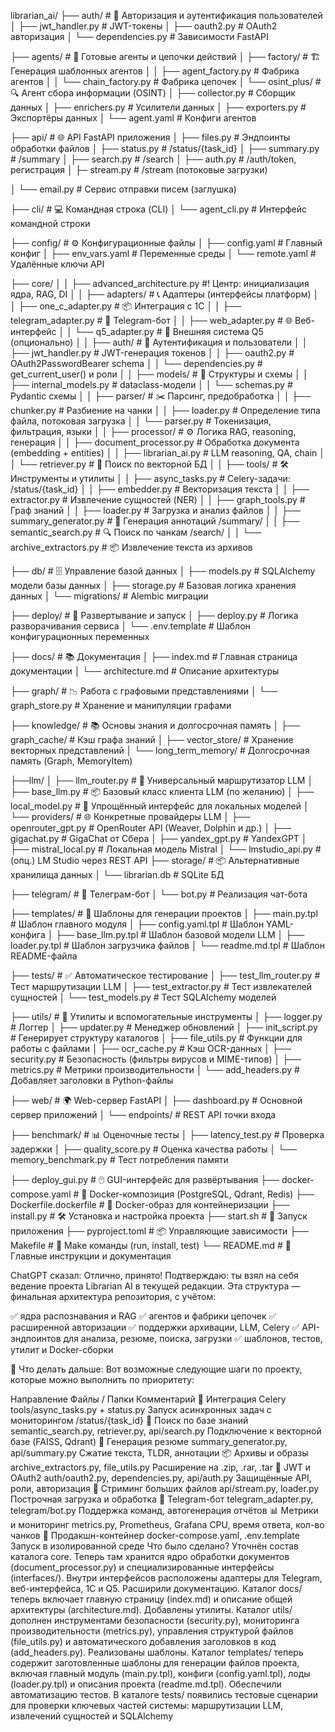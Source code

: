librarian_ai/
├── auth/                               # 🔑 Авторизация и аутентификация пользователей
│   ├── jwt_handler.py                  # JWT-токены
│   ├── oauth2.py                       # OAuth2 авторизация
│   └── dependencies.py                 # Зависимости FastAPI

├── agents/                             # 🤖 Готовые агенты и цепочки действий
│   ├── factory/                        # 🏗️ Генерация шаблонных агентов
│   │   ├── agent_factory.py            # Фабрика агентов
│   │   └── chain_factory.py            # Фабрика цепочек
│   └── osint_plus/                     # 🔍 Агент сбора информации (OSINT)
│       ├── collector.py                # Сборщик данных
│       ├── enrichers.py                # Усилители данных
│       ├── exporters.py                # Экспортёры данных
│       └── agent.yaml                  # Конфиги агентов

├── api/                                # 🌐 API FastAPI приложения
│   ├── files.py                        # Эндпоинты обработки файлов
│   ├── status.py                        # /status/{task_id}
│   ├── summary.py                       # /summary
│   ├── search.py                        # /search
│   ├── auth.py                          # /auth/token, регистрация
│   ├─ stream.py                        # /stream (потоковые загрузки)

│   └── email.py                        # Сервис отправки писем (заглушка)

├── cli/                                # 💻 Командная строка (CLI)
│   └── agent_cli.py                    # Интерфейс командной строки

├── config/                             # ⚙️ Конфигурационные файлы
│   ├── config.yaml                     # Главный конфиг
│   ├── env_vars.yaml                   # Переменные среды
│   └── remote.yaml                     # Удалённые ключи API


├── core/
│
│   ├── advanced_architecture.py         #! Центр: инициализация ядра, RAG, DI
│
│   ├── adapters/                        # 📞 Адаптеры (интерфейсы платформ)
│   │   ├── one_c_adapter.py             # 📦 Интеграция с 1С
│   │   ├── telegram_adapter.py          # 🤖 Telegram-бот
│   │   ├── web_adapter.py               # 🌐 Веб-интерфейс
│   │   └── q5_adapter.py                # 🧩 Внешняя система Q5 (опционально)
│
│   ├── auth/                            # 🔐 Аутентификация и пользователи
│   │   ├── jwt_handler.py               # JWT-генерация токенов
│   │   ├── oauth2.py                    # OAuth2PasswordBearer schema
│   │   └── dependencies.py              # get_current_user() и роли
│
│   ├── models/                          # 🧱 Структуры и схемы
│   │   ├── internal_models.py           # dataclass-модели
│   │   └── schemas.py                   # Pydantic схемы
│
│   ├── parser/                          # ✂️ Парсинг, предобработка
│   │   ├── chunker.py                   # Разбиение на чанки
│   │   ├── loader.py                  # Определение типа файла, потоковая загрузка
│   │   └── parser.py                    # Токенизация, фильтрация, языки
│
│   ├── processor/                       # ⚙️ Логика RAG, reasoning, генерация
│   │   ├── document_processor.py        # Обработка документа (embedding + entities)
│   │   ├── librarian_ai.py              # LLM reasoning, QA, chain
│   │   └── retriever.py                 # 🔎 Поиск по векторной БД
│
│   ├── tools/                           # 🛠️ Инструменты и утилиты
│   │   ├── async_tasks.py               # Celery-задачи: /status/{task_id}
│   │   ├── embedder.py                  # Векторизация текста
│   │   ├── extractor.py                 # Извлечение сущностей (NER)
│   │   ├── graph_tools.py               # Граф знаний
│   │   ├── loader.py                    # Загрузка и анализ файлов
│   │   ├── summary_generator.py         # 📄 Генерация аннотаций /summary/
│   │   ├── semantic_search.py           # 🔍 Поиск по чанкам /search/
│   │   └── archive_extractors.py        # 📦 Извлечение текста из архивов


├── db/                                 # 🗄️ Управление базой данных
│   ├── models.py                       # SQLAlchemy модели базы данных
│   ├──  storage.py                      # Базовая логика хранения данных
│   └── migrations/                     # Alembic миграции



├── deploy/                             # 🚀 Развертывание и запуск
│   ├── deploy.py                       # Логика разворачивания сервиса
│   └── .env.template                   # Шаблон конфигурационных переменных

├── docs/                               # 📚 Документация
│   ├── index.md                        # Главная страница документации
│   └── architecture.md                 # Описание архитектуры

├── graph/                              # 📉 Работа с графовыми представлениями
│   └── graph_store.py                  # Хранение и манипуляции графами

├── knowledge/                          # 📚 Основы знания и долгосрочная память
│   ├── graph_cache/                    # Кэш графа знаний
│   ├── vector_store/                   # Хранение векторных представлений
│   └── long_term_memory/               # Долгосрочная память (Graph, MemoryItem)

├──llm/
│    ├── llm_router.py                    # 🔀 Универсальный маршрутизатор LLM
│    ├── base_llm.py                      # 📦 Базовый класс клиента LLM (по желанию)
│    ├── local_model.py                   # 🧠 Упрощённый интерфейс для локальных моделей
│    └── providers/                       # 🌐 Конкретные провайдеры LLM
│        ├── openrouter_gpt.py           # OpenRouter API (Weaver, Dolphin и др.)
│        ├── gigachat.py                 # GigaChat от Сбера
│        ├── yandex_gpt.py               # YandexGPT
│        ├── mistral_local.py            # Локальная модель Mistral
│        └── lmstudio_api.py             # (опц.) LM Studio через REST API
├── storage/                            # 📦 Альтернативные хранилища данных
│   └── librarian.db                    # SQLite БД

├── telegram/                           # 📲 Телеграм-бот
│   └── bot.py                          # Реализация чат-бота

├── templates/                          # 🧰 Шаблоны для генерации проектов
│   ├── main.py.tpl                     # Шаблон главного модуля
│   ├── config.yaml.tpl                 # Шаблон YAML-конфига
│   ├── base_llm.py.tpl                 # Шаблон базовой модели LLM
│   ├── loader.py.tpl                   # Шаблон загрузчика файлов
│   └── readme.md.tpl                   # Шаблон README-файла

├── tests/                              # ✅ Автоматическое тестирование
│   ├── test_llm_router.py              # Тест маршрутизации LLM
│   ├── test_extractor.py               # Тест извлекателей сущностей
│   └── test_models.py                  # Тест SQLAlchemy моделей

├── utils/                              # 🔧 Утилиты и вспомогательные инструменты
│   ├── logger.py                       # Логгер
│   ├── updater.py                      # Менеджер обновлений
│   ├── init_script.py                  # Генерирует структуру каталогов
│   ├── file_utils.py                   # Функции для работы с файлами
│   ├── ocr_cache.py                    # Кэш OCR-данных
│   ├── security.py                     # Безопасность (фильтры вирусов и MIME-типов)
│   ├── metrics.py                      # Метрики производительности
│   └── add_headers.py                  # Добавляет заголовки в Python-файлы

├── web/                                # 🌍 Web-сервер FastAPI
│   ├── dashboard.py                    # Основной сервер приложений
│   └── endpoints/                      # REST API точки входа

├── benchmark/                          # 📊 Оценочные тесты
│   ├── latency_test.py                 # Проверка задержки
│   ├── quality_score.py                # Оценка качества работы
│   └── memory_benchmark.py             # Тест потребления памяти

├── deploy_gui.py                       # 🖱️ GUI-интерфейс для развёртывания
├── docker-compose.yaml                 # 🐳 Docker-композиция (PostgreSQL, Qdrant, Redis)
├── Dockerfile.dockerfile               # 🐽 Docker-образ для контейнеризации
├── install.py                          # 🛠️ Установка и настройка проекта
├── start.sh                            # 🚀 Запуск приложения
├── pyproject.toml                     # 📦 Управляющие зависимости
├── Makefile                            # 🔁 Make команды (run, install, test)
└── README.md                           # 🧾 Главные инструкции и документация


ChatGPT сказал:
Отлично, принято! Подтверждаю: ты взял на себя ведение проекта Librarian AI в текущей редакции. Эта структура — финальная архитектура репозитория, с учётом:

✅ ядра распознавания и RAG
✅ агентов и фабрики цепочек
✅ расширенной авторизации
✅ поддержки архивации, LLM, Celery
✅ API-эндпоинтов для анализа, резюме, поиска, загрузки
✅ шаблонов, тестов, утилит и Docker-сборки

🔐 Что делать дальше:
Вот возможные следующие шаги по проекту, которые можно выполнить по приоритету:

Направление	Файлы / Папки	Комментарий
🔄 Интеграция Celery	tools/async_tasks.py + status.py	Запуск асинхронных задач с мониторингом /status/{task_id}
🔎 Поиск по базе знаний	semantic_search.py, retriever.py, api/search.py	Подключение к векторной базе (FAISS, Qdrant)
🧠 Генерация резюме	summary_generator.py, api/summary.py	Сжатие текста, TLDR, аннотации
📦 Архивы и образы	archive_extractors.py, file_utils.py	Расширение на .zip, .rar, .tar
🔑 JWT и OAuth2	auth/oauth2.py, dependencies.py, api/auth.py	Защищённые API, роли, авторизация
📂 Стриминг больших файлов	api/stream.py, loader.py	Построчная загрузка и обработка
🤖 Telegram-бот	telegram_adapter.py, telegram/bot.py	Поддержка команд, автогенерация отчётов
📊 Метрики и мониторинг	metrics.py, Prometheus, Grafana	CPU, время ответа, кол-во чанков
🐳 Продакшн-контейнер	docker-compose.yaml, .env.template	Запуск в изолированной среде
Что было сделано?
Уточнён состав каталога core. Теперь там хранится ядро обработки документов (document_processor.py) и специализированные интерфейсы (interfaces/). Внутри интерфейсов расположены адаптеры для Telegram, веб-интерфейса, 1С и Q5.
Расширили документацию. Каталог docs/ теперь включает главную страницу (index.md) и описание общей архитектуры (architecture.md).
Добавлены утилиты. Каталог utils/ дополнен инструментами безопасности (security.py), мониторинга производительности (metrics.py), управления структурой файлов (file_utils.py) и автоматического добавления заголовков в код (add_headers.py).
Реализованы шаблоны. Каталог templates/ теперь содержит заготовленные шаблоны для генерации файлов проекта, включая главный модуль (main.py.tpl), конфиги (config.yaml.tpl), лоды (loader.py.tpl) и описания проекта (readme.md.tpl).
Обеспечили автоматизацию тестов. В каталоге tests/ появились тестовые сценарии для проверки ключевых частей системы: маршрутизации LLM, извлечений сущностей и SQLAlchemy 